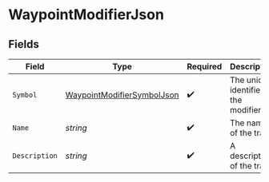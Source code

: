 # WaypointModifierJson


## Fields

| Field                                                                               | Type                                                                                | Required                                                                            | Description                                                                         |
| ----------------------------------------------------------------------------------- | ----------------------------------------------------------------------------------- | ----------------------------------------------------------------------------------- | ----------------------------------------------------------------------------------- |
| `Symbol`                                                                            | [WaypointModifierSymbolJson](../../Models/Components/WaypointModifierSymbolJson.md) | :heavy_check_mark:                                                                  | The unique identifier of the modifier.                                              |
| `Name`                                                                              | *string*                                                                            | :heavy_check_mark:                                                                  | The name of the trait.                                                              |
| `Description`                                                                       | *string*                                                                            | :heavy_check_mark:                                                                  | A description of the trait.                                                         |